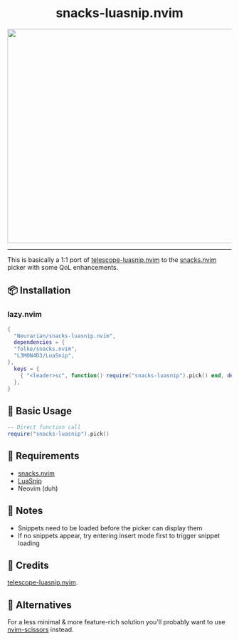 <div align="center">

# snacks-luasnip.nvim

<img width="1535" height="481" alt="2025-08-13T21:18:45,803470792+02:00" src="https://github.com/user-attachments/assets/fa549dbf-622c-478b-b33c-43f81719c5e8" />

</div>

---

This is basically a 1:1 port of [telescope-luasnip.nvim](https://github.com/benfowler/telescope-luasnip.nvim) to the [snacks.nvim](https://github.com/folke/snacks.nvim) picker with some QoL enhancements.

## 📦 Installation

### lazy.nvim

```lua
{
  "Neurarian/snacks-luasnip.nvim",
  dependencies = {
  "folke/snacks.nvim",
  "L3MON4D3/LuaSnip",
},
  keys = {
    { "<leader>sc", function() require("snacks-luasnip").pick() end, desc = "Search Code Snippets" },
  },
}
```

## 🚀 Basic Usage

```lua
-- Direct function call
require("snacks-luasnip").pick()
```

## 🔧 Requirements

- [snacks.nvim](https://github.com/folke/snacks.nvim)
- [LuaSnip](https://github.com/L3MON4D3/LuaSnip)
- Neovim (duh)

## 📝 Notes

- Snippets need to be loaded before the picker can display them
- If no snippets appear, try entering insert mode first to trigger snippet loading

## 🙏 Credits

[telescope-luasnip.nvim](https://github.com/benfowler/telescope-luasnip.nvim).

## 🔄 Alternatives
For a less minimal & more feature-rich solution you'll probably want to use [nvim-scissors](https://github.com/chrisgrieser/nvim-scissors) instead.
